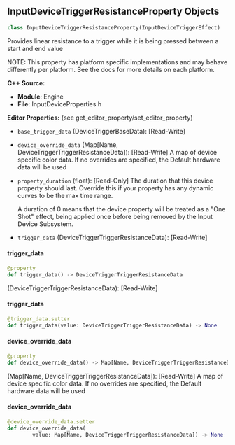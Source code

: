 ## InputDeviceTriggerResistanceProperty Objects

```python
class InputDeviceTriggerResistanceProperty(InputDeviceTriggerEffect)
```

Provides linear resistance to a trigger while it is being pressed between a start and end value

NOTE: This property has platform specific implementations and may behave differently per platform.
See the docs for more details on each platform.

**C++ Source:**

- **Module**: Engine
- **File**: InputDeviceProperties.h

**Editor Properties:** (see get_editor_property/set_editor_property)

- ``base_trigger_data`` (DeviceTriggerBaseData):  [Read-Write]
- ``device_override_data`` (Map[Name, DeviceTriggerTriggerResistanceData]):  [Read-Write] A map of device specific color data. If no overrides are specified, the Default hardware data will be used
- ``property_duration`` (float):  [Read-Only] The duration that this device property should last. Override this if your property has any dynamic curves
  to be the max time range.

  A duration of 0 means that the device property will be treated as a "One Shot" effect, being applied once
  before being removed by the Input Device Subsystem.
- ``trigger_data`` (DeviceTriggerTriggerResistanceData):  [Read-Write]

<a id="unreal.InputDeviceTriggerResistanceProperty.trigger_data"></a>

#### trigger_data

```python
@property
def trigger_data() -> DeviceTriggerTriggerResistanceData
```

(DeviceTriggerTriggerResistanceData):  [Read-Write]

<a id="unreal.InputDeviceTriggerResistanceProperty.trigger_data"></a>

#### trigger_data

```python
@trigger_data.setter
def trigger_data(value: DeviceTriggerTriggerResistanceData) -> None
```

<a id="unreal.InputDeviceTriggerResistanceProperty.device_override_data"></a>

#### device_override_data

```python
@property
def device_override_data() -> Map[Name, DeviceTriggerTriggerResistanceData]
```

(Map[Name, DeviceTriggerTriggerResistanceData]):  [Read-Write] A map of device specific color data. If no overrides are specified, the Default hardware data will be used

<a id="unreal.InputDeviceTriggerResistanceProperty.device_override_data"></a>

#### device_override_data

```python
@device_override_data.setter
def device_override_data(
        value: Map[Name, DeviceTriggerTriggerResistanceData]) -> None
```

<a id="unreal.InputDeviceTriggerVibrationProperty"></a>